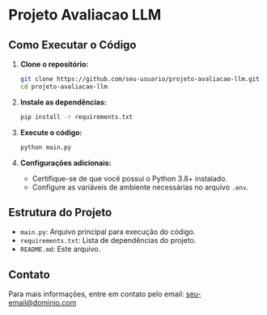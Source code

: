 # Projeto Avaliacao LLM

## Como Executar o Código

1. **Clone o repositório:**
    ```bash
    git clone https://github.com/seu-usuario/projeto-avaliacao-llm.git
    cd projeto-avaliacao-llm
    ```

2. **Instale as dependências:**
    ```bash
    pip install -r requirements.txt
    ```

3. **Execute o código:**
    ```bash
    python main.py
    ```

4. **Configurações adicionais:**
    - Certifique-se de que você possui o Python 3.8+ instalado.
    - Configure as variáveis de ambiente necessárias no arquivo `.env`.

## Estrutura do Projeto

- `main.py`: Arquivo principal para execução do código.
- `requirements.txt`: Lista de dependências do projeto.
- `README.md`: Este arquivo.

## Contato

Para mais informações, entre em contato pelo email: seu-email@dominio.com
